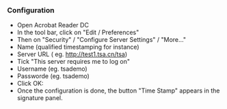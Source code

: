 ### Configuration
 * Open Acrobat Reader DC
 * In the tool bar, click on "Edit / Preferences"
 * Then on "Security" / "Configure Server Settings" / "More…"
 * Name (qualified timestamping for instance)
 * Server URL ( eg. http://test1.tsa.cn/tsa)
 * Tick "This server requires me to log on"
 * Username (eg.  tsademo) 
 * Passworde (eg. tsademo)
 * Click OK:
 * Once the configuration is done, the button "Time Stamp" appears in the signature panel.